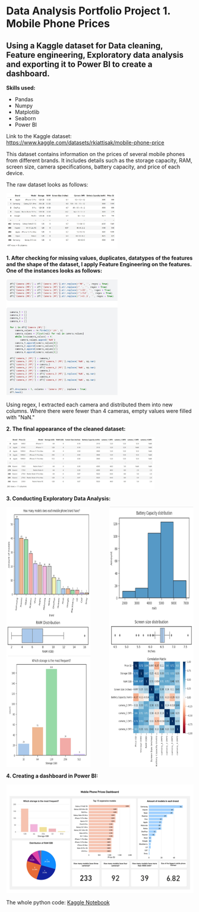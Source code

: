 <h1>Data Analysis Portfolio Project 1. Mobile Phone Prices</h1>

<h2>Using a Kaggle dataset for Data cleaning, Feature engineering, Exploratory data analysis and exporting it to Power BI to create a dashboard.</h2>

**Skills used:**

+ Pandas
+ Numpy
+ Matplotlib
+ Seaborn
+ Power BI

Link to the Kaggle dataset: https://www.kaggle.com/datasets/rkiattisak/mobile-phone-price

This dataset contains information on the prices of several mobile phones from different brands. It includes details such as the storage capacity, RAM, screen size, camera specifications, battery capacity, and price of each device.

The raw dataset looks as follows:

<img src="dataset_raw.JPG" alt="image" width="300" height="auto">

**1. After checking for missing values, duplicates, datatypes of the features and the shape of the dataset, I apply Feature Engineering on the features. One of the instances looks as follows:**

<img src="feature_engineering.JPG" alt="image" width="300" height="auto">

Using regex, I extracted each camera and distributed them into new columns. Where there were fewer than 4 cameras, empty values were filled with "NaN."

**2. The final appearance of the cleaned dataset:**

<img src="dataset_clean.JPG" alt="image" width="400" height="auto">

**3. Conducting Exploratory Data Analysis:**

<div style="display: flex; justify-content: space-between;">
    <img src="p1.JPG" alt="Image 1" width="45%" height = "300">
    <img src="p5.JPG" alt="Image 2" width="45%" height = "300">
</div>

<div style="display: flex; justify-content: space-between;">
    <img src="p2.JPG" alt="Image 1" width="45%" height = "100">
    <img src="p4.JPG" alt="Image 2" width="45%" height = "100">
</div>

<div style="display: flex; justify-content: space-between;">
    <img src="p3.JPG" alt="Image 1" width="45%" height = "300">
    <img src="p6.JPG" alt="Image 2" width="45%" height = "300">
</div>

**4. Creating a dashboard in Power BI:**

<img src="dahsboard.jpg" alt="image" width="auto" height="auto">

The whole python code: [Kaggle Notebook](project_1.ipynb)
